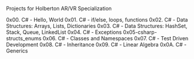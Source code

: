 Projects for Holberton AR/VR Specialization

0x00. C# - Hello, World
0x01. C# - if/else, loops, functions
0x02. C# - Data Structures: Arrays, Lists, Dictionaries
0x03. C# - Data Structures: HashSet, Stack, Queue, LinkedList
0x04. C# - Exceptions
0x05-csharp-structs_enums
0x06. C# - Classes and Namespaces
0x07. C# - Test Driven Development
0x08. C# - Inheritance
0x09. C# - Linear Algebra
0x0A. C# - Generics
